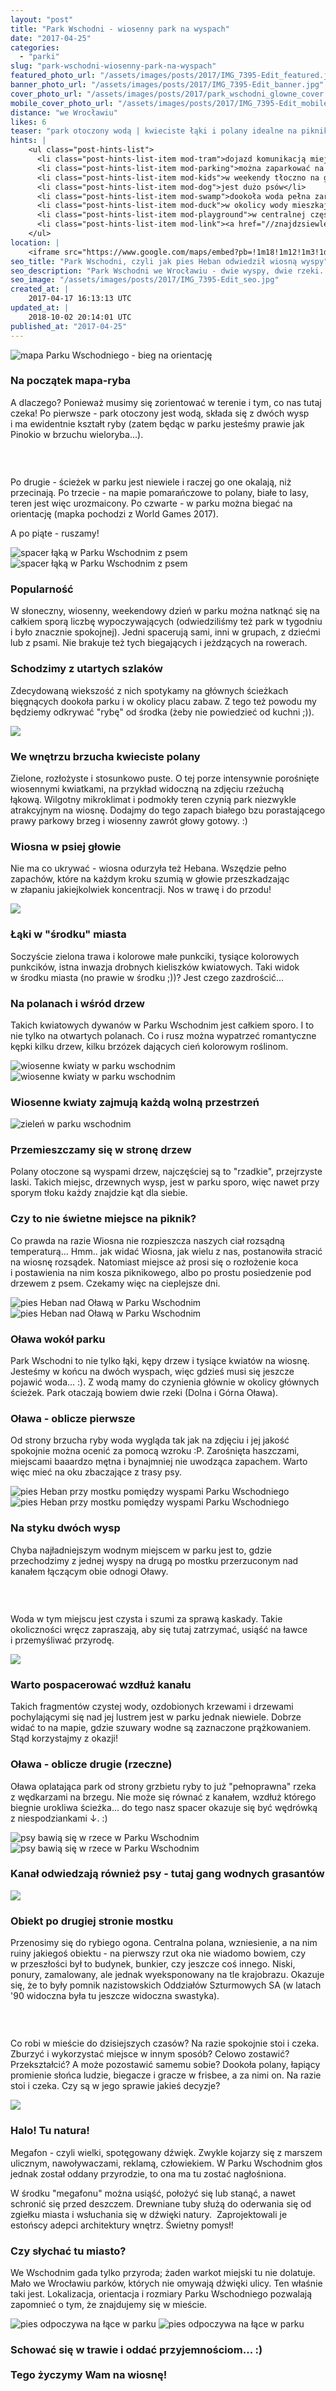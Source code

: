 ```yaml
---
layout: "post"
title: "Park Wschodni - wiosenny park na wyspach"
date: "2017-04-25"
categories:
  - "parki"
slug: "park-wschodni-wiosenny-park-na-wyspach"
featured_photo_url: "/assets/images/posts/2017/IMG_7395-Edit_featured.jpg"
banner_photo_url: "/assets/images/posts/2017/IMG_7395-Edit_banner.jpg"
cover_photo_url: "/assets/images/posts/2017/park_wschodni_glowne_cover.jpg"
mobile_cover_photo_url: "/assets/images/posts/2017/IMG_7395-Edit_mobile_cover.jpg"
distance: "we Wrocławiu"
likes: 6
teaser: "park otoczony wodą | kwieciste łąki i polany idealne na piknik | megafony do posiedzenia"
hints: |
    <ul class="post-hints-list">
      <li class="post-hints-list-item mod-tram">dojazd komunikacją miejską<br><a href="//jakdojade.pl/wroclaw/trasa/?tn=Park%20Wschodni&tc=51.0849246:17.0755004" target="_blank">sprawdź na jakdojadę.pl</a></li>
      <li class="post-hints-list-item mod-parking">można zaparkować na małym parkingu zaraz przy parku (w ładne dni bywa tłoczno)</li>
      <li class="post-hints-list-item mod-kids">w weekendy tłoczno na głównych traktach</li>
      <li class="post-hints-list-item mod-dog">jest dużo psów</li>
      <li class="post-hints-list-item mod-swamp">dookoła woda pełna zarośli</li>
      <li class="post-hints-list-item mod-duck">w okolicy wody mieszkają kaczki</li>
      <li class="post-hints-list-item mod-playground">w centralnej części parku staw, a obok plac zabaw</li>
      <li class="post-hints-list-item mod-link"><a href="//znajdzsiewlesie.pl/park-wschodni/" target="_blank">strona biegu na orientację w parku<a></li>
    </ul>
location: |
    <iframe src="https://www.google.com/maps/embed?pb=!1m18!1m12!1m3!1d40097.38126737104!2d17.06898553057265!3d51.0884142828499!2m3!1f0!2f0!3f0!3m2!1i1024!2i768!4f13.1!3m3!1m2!1s0x470fc2bf9a496119%3A0x58e08dd5a523ba5a!2sPark+Wschodni!5e0!3m2!1sen!2spl!4v1492888596828"></iframe>
seo_title: "Park Wschodni, czyli jak pies Heban odwiedził wiosną wyspy"
seo_description: "Park Wschodni we Wrocławiu - dwie wyspy, dwie rzeki. Do tego mnóstwo kwiatów i soczystej zieleni. Tu słychać przyrodę!"
seo_image: "/assets/images/posts/2017/IMG_7395-Edit_seo.jpg"
created_at: |
    2017-04-17 16:13:13 UTC
updated_at: |
    2018-10-02 20:14:01 UTC
published_at: "2017-04-25"
---
```


<section class="post-section">
  <div class="post-section-photo">
    <img src="{{ '/assets/images/posts/2017/IMG_7264.jpg' | relative_url }}" alt="mapa Parku Wschodniego -&nbsp;bieg na orientację">
  </div>
  <div class="post-section-wrapper">
    <section class="post-section-content">
      <h1>Na początek mapa-ryba&nbsp;</h1>
      <p>A dlaczego? Ponieważ musimy się zorientować w&nbsp;terenie i&nbsp;tym, co nas tutaj czeka! Po pierwsze -&nbsp;park otoczony jest wodą, składa się z&nbsp;dwóch wysp i&nbsp;ma ewidentnie kształt ryby (zatem będąc w&nbsp;parku jesteśmy prawie jak Pinokio w&nbsp;brzuchu wieloryba...).</p>
    </section>
    <section class="post-section-content">
      <h1><br></h1>
      <p>Po drugie -&nbsp;ścieżek w&nbsp;parku jest niewiele i&nbsp;raczej go one okalają, niż przecinają. Po trzecie -&nbsp;na mapie pomarańczowe to polany, białe to lasy, teren jest więc urozmaicony. Po czwarte -&nbsp;w parku można biegać na orientację (mapka pochodzi z&nbsp;World Games 2017).</p><p>A po piąte -&nbsp;ruszamy!&nbsp;</p>
    </section>
  </div>
</section>
<section class="post-section">
  <div class="post-section-photo">
    <img class="desktop" src="{{ '/assets/images/posts/2017/IMG_7265-Edit.jpg' | relative_url }}" alt="spacer łąką w&nbsp;Parku Wschodnim z&nbsp;psem">
    <img class="mobile" src="{{ '/assets/images/posts/2017/IMG_7265-Edit_cropped.jpg' | relative_url }}" alt="spacer łąką w&nbsp;Parku Wschodnim z&nbsp;psem">
  </div>
  <div class="post-section-wrapper">
    <section class="post-section-content">
      <h1>Popularność</h1>
      <p>W słoneczny, wiosenny, weekendowy dzień w&nbsp;parku można natknąć się na całkiem sporą liczbę wypoczywających (odwiedziliśmy też park w&nbsp;tygodniu i&nbsp;było znacznie spokojnej). Jedni spacerują sami, inni w&nbsp;grupach, z&nbsp;dziećmi lub z&nbsp;psami. Nie brakuje też tych biegających i&nbsp;jeżdzących na rowerach.</p>
    </section>
    <section class="post-section-content">
      <h1>Schodzimy z&nbsp;utartych szlaków</h1>
      <p>Zdecydowaną wiekszość z&nbsp;nich spotykamy na głównych ścieżkach bięgnących dookoła parku i&nbsp;w okolicy placu zabaw. Z&nbsp;tego też powodu my będziemy odkrywać "rybę" od środka (żeby nie powiedzieć od kuchni ;)).</p>
    </section>
  </div>
</section>
<section class="post-section">
  <div class="post-section-photo">
    <img src="{{ '/assets/images/posts/2017/IMG_7379.jpg' | relative_url }}">
  </div>
  <div class="post-section-wrapper">
    <section class="post-section-content">
      <h1>We wnętrzu brzucha kwieciste polany</h1>
      <p>Zielone, rozłożyste i&nbsp;stosunkowo puste. O&nbsp;tej porze intensywnie porośnięte wiosennymi kwiatkami, na przykład widoczną na zdjęciu rzeżuchą łąkową.&nbsp;Wilgotny mikroklimat i&nbsp;podmokły teren czynią park niezwykle atrakcyjnym na wiosnę. Dodajmy do tego zapach białego bzu porastającego prawy parkowy brzeg i&nbsp;wiosenny zawrót głowy gotowy. :)</p>
    </section>
    <section class="post-section-content">
      <h1>Wiosna w&nbsp;psiej głowie</h1>
      <p>Nie ma co ukrywać -&nbsp;wiosna odurzyła też Hebana. Wszędzie pełno zapachów, które na każdym kroku szumią w&nbsp;głowie przeszkadzając w&nbsp;złapaniu jakiejkolwiek koncentracji. Nos w&nbsp;trawę i&nbsp;do przodu!<br></p>
    </section>
  </div>
</section>
<section class="post-section">
  <div class="post-section-photo">
    <img src="{{ '/assets/images/posts/2017/IMG_7301.jpg' | relative_url }}">
  </div>
  <div class="post-section-wrapper">
    <section class="post-section-content">
      <h1>Łąki w&nbsp;"środku" miasta</h1>
      <p>Soczyście zielona trawa i&nbsp;kolorowe małe punkciki, tysiące kolorowych punkcików, istna inwazja drobnych kieliszków kwiatowych. Taki widok w&nbsp;środku miasta (no prawie w&nbsp;środku ;))? Jest czego zazdrościć...</p>
    </section>
    <section class="post-section-content">
      <h1>Na polanach i&nbsp;wśród drzew</h1>
      <p>Takich kwiatowych dywanów w&nbsp;Parku Wschodnim jest całkiem sporo. I&nbsp;to nie tylko na otwartych polanach. Co i&nbsp;rusz można wypatrzeć romantyczne kępki kilku drzew, kilku brzózek dających cień kolorowym roślinom.</p>
    </section>
  </div>
</section>
<section class="post-section">
  <div class="post-section-photo">
    <img class="desktop" src="{{ '/assets/images/posts/2017/IMG_7286.jpg' | relative_url }}" alt="wiosenne kwiaty w&nbsp;parku wschodnim">
    <img class="mobile" src="{{ '/assets/images/posts/2017/IMG_7286_cropped.jpg' | relative_url }}" alt="wiosenne kwiaty w&nbsp;parku wschodnim">
  </div>
  <div class="post-section-wrapper">
    <section class="post-section-content mod-single">
      <h1>Wiosenne kwiaty zajmują każdą wolną przestrzeń</h1>
    </section>
  </div>
</section>
<section class="post-section">
  <div class="post-section-photo">
    <img src="{{ '/assets/images/posts/2017/IMG_7351.jpg' | relative_url }}" alt="zieleń w&nbsp;parku wschodnim">
  </div>
  <div class="post-section-wrapper">
    <section class="post-section-content">
      <h1>Przemieszczamy się w&nbsp;stronę drzew</h1>
     <p>Polany otoczone są wyspami drzew, najczęściej są to "rzadkie", przejrzyste laski. Takich miejsc, drzewnych wysp, jest w&nbsp;parku sporo, więc nawet przy sporym tłoku każdy znajdzie kąt dla siebie.</p>
    </section>
    <section class="post-section-content">
      <h1>Czy to nie świetne miejsce na piknik?</h1>
     <p>Co prawda na razie Wiosna nie rozpieszcza naszych ciał rozsądną temperaturą... Hmm.. jak widać Wiosna, jak wielu z&nbsp;nas, postanowiła stracić na wiosnę rozsądek. Natomiast miejsce aż prosi się o&nbsp;rozłożenie koca i&nbsp;postawienia na nim kosza piknikowego, albo po prostu posiedzenie pod drzewem z&nbsp;psem. Czekamy więc na cieplejsze dni.</p>
    </section>
  </div>
</section>
<section class="post-section">
  <div class="post-section-photo">
    <img class="desktop" src="{{ '/assets/images/posts/2017/IMG_7342.jpg' | relative_url }}" alt="pies Heban nad Oławą w&nbsp;Parku Wschodnim">
    <img class="mobile" src="{{ '/assets/images/posts/2017/IMG_7342_cropped.jpg' | relative_url }}" alt="pies Heban nad Oławą w&nbsp;Parku Wschodnim">
  </div>
  <div class="post-section-wrapper">
    <section class="post-section-content">
      <h1>Oława wokół parku</h1>
      <p>Park Wschodni to nie tylko łąki, kępy drzew i&nbsp;tysiące kwiatów na wiosnę. Jesteśmy w&nbsp;końcu na dwóch wyspach, więc gdzieś musi się jeszcze pojawić woda... :). Z wodą mamy do czynienia głównie w&nbsp;okolicy głównych ścieżek. Park otaczają bowiem dwie rzeki (Dolna i&nbsp;Górna Oława).</p>
    </section>
    <section class="post-section-content">
      <h1>Oława -&nbsp;oblicze pierwsze</h1>
      <p>Od strony brzucha ryby woda wygląda tak jak na zdjęciu i&nbsp;jej jakość spokojnie można ocenić za pomocą wzroku :P. Zarośnięta haszczami, miejscami baaardzo mętna i&nbsp;bynajmniej nie uwodząca zapachem. Warto więc mieć na oku zbaczające z&nbsp;trasy psy.</p>
    </section>
  </div>
</section>
<section class="post-section">
  <div class="post-section-photo">
    <img class="desktop" src="{{ '/assets/images/posts/2017/IMG_7395-Edit.jpg' | relative_url }}" alt="pies Heban przy mostku pomiędzy wyspami Parku Wschodniego">
    <img class="mobile" src="{{ '/assets/images/posts/2017/IMG_7395-Edit_cropped.jpg' | relative_url }}" alt="pies Heban przy mostku pomiędzy wyspami Parku Wschodniego">
  </div>
  <div class="post-section-wrapper">
    <section class="post-section-content">
      <h1>Na styku dwóch wysp</h1>
      <p>Chyba najładniejszym wodnym miejscem w&nbsp;parku jest to, gdzie przechodzimy z&nbsp;jednej wyspy na drugą po mostku przerzuconym nad kanałem łączącym obie odnogi Oławy.</p>
    </section>
    <section class="post-section-content">
      <h1><br></h1>
      <p>Woda w&nbsp;tym miejscu jest czysta i&nbsp;szumi za sprawą kaskady. Takie okoliczności wręcz zapraszają, aby się tutaj zatrzymać, usiąść na ławce i&nbsp;przemyśliwać przyrodę.</p>
    </section>
  </div>
</section>
<section class="post-section">
  <div class="post-section-photo">
    <img src="{{ '/assets/images/posts/2017/IMG_7391.jpg' | relative_url }}">
  </div>
  <div class="post-section-wrapper">
    <section class="post-section-content">
      <h1>Warto pospacerować wzdłuż kanału</h1>
      <p>Takich fragmentów czystej wody, ozdobionych krzewami i&nbsp;drzewami pochylającymi się nad jej lustrem jest w&nbsp;parku jednak niewiele. Dobrze widać to na mapie, gdzie szuwary wodne są zaznaczone prążkowaniem. Stąd korzystajmy z&nbsp;okazji!</p>
    </section>
    <section class="post-section-content">
      <h1>Oława -&nbsp;oblicze drugie (rzeczne)</h1>
      <p>Oława oplatająca park od strony grzbietu ryby to już "pełnoprawna" rzeka z&nbsp;wędkarzami na brzegu. Nie może się równać z&nbsp;kanałem, wzdłuż którego biegnie urokliwa ścieżka... do tego nasz spacer okazuje się być wędrówką z&nbsp;niespodziankami ↓.  :)</p>
    </section>
  </div>
</section>
<section class="post-section">
  <div class="post-section-photo">
    <img class="desktop" src="{{ '/assets/images/posts/2017/IMG_7353.jpg' | relative_url }}" alt="psy bawią&nbsp;się w&nbsp;rzece w&nbsp;Parku Wschodnim">
    <img class="mobile" src="{{ '/assets/images/posts/2017/IMG_7353_cropped.jpg' | relative_url }}" alt="psy bawią&nbsp;się w&nbsp;rzece w&nbsp;Parku Wschodnim">
  </div>
  <div class="post-section-wrapper">
    <section class="post-section-content mod-single">
      <h1>Kanał odwiedzają również psy -&nbsp;tutaj gang wodnych grasantów</h1>
    </section>
  </div>
</section>
<section class="post-section">
  <div class="post-section-photo">
    <img src="{{ '/assets/images/posts/2017/IMG_7363.jpg' | relative_url }}">
  </div>
  <div class="post-section-wrapper">
    <section class="post-section-content">
      <h1>Obiekt po drugiej stronie mostku</h1>
      <p>Przenosimy się do rybiego ogona. Centralna polana, wzniesienie, a&nbsp;na nim ruiny jakiegoś obiektu -&nbsp;na pierwszy rzut oka nie wiadomo bowiem, czy w&nbsp;przeszłości był to budynek, bunkier, czy jeszcze coś innego. Niski, ponury, zamalowany, ale jednak wyeksponowany na tle krajobrazu. Okazuje się, że to były pomnik nazistowskich Oddziałów Szturmowych SA (w&nbsp;latach '90 widoczna była tu jeszcze widoczna swastyka).</p>
    </section>
    <section class="post-section-content">
      <h1><br></h1>
      <p>Co robi w&nbsp;mieście do dzisiejszych czasów? Na razie spokojnie stoi i&nbsp;czeka. Zburzyć i&nbsp;wykorzystać miejsce w&nbsp;innym sposób? Celowo zostawić? Przekształcić? A&nbsp;może pozostawić samemu sobie? Dookoła polany, łapiący promienie słońca ludzie, biegacze i&nbsp;gracze w&nbsp;frisbee, a&nbsp;za nimi on. Na razie stoi i&nbsp;czeka. Czy są w&nbsp;jego sprawie jakieś decyzje?</p>
    </section>
  </div>
</section>
<section class="post-section">
  <div class="post-section-photo">
    <img src="{{ '/assets/images/posts/2017/IMG_7364.jpg' | relative_url }}">
  </div>
  <div class="post-section-wrapper">
    <section class="post-section-content">
      <h1>Halo! Tu natura!</h1>
      <p>Megafon -&nbsp;czyli wielki, spotęgowany dźwięk. Zwykle kojarzy się z&nbsp;marszem ulicznym, nawoływaczami, reklamą, człowiekiem. W&nbsp;Parku Wschodnim głos jednak został oddany przyrodzie, to ona ma tu zostać nagłośniona.&nbsp;</p><p>W środku "megafonu" można usiąść, położyć się lub stanąć, a&nbsp;nawet schronić się przed deszczem. Drewniane tuby służą do oderwania się od zgiełku miasta i&nbsp;wsłuchania się w&nbsp;dźwięki natury. &nbsp;Zaprojektowali je estońscy adepci architektury wnętrz. Świetny pomysł!</p>
    </section>
    <section class="post-section-content">
      <h1>Czy słychać tu miasto?</h1>
      <p>We Wschodnim gada tylko przyroda; żaden warkot miejski tu nie dolatuje. Mało we Wrocławiu parków, których nie omywają dźwięki ulicy. Ten właśnie taki jest. Lokalizacja, orientacja i&nbsp;rozmiary Parku Wschodniego pozwalają zapomnieć o&nbsp;tym, że znajdujemy się w&nbsp;mieście.</p>
    </section>
  </div>
</section>
<section class="post-section">
  <div class="post-section-photo">
    <img class="desktop" src="{{ '/assets/images/posts/2017/IMG_7404.jpg' | relative_url }}" alt="pies odpoczywa na łące w&nbsp;parku">
    <img class="mobile" src="{{ '/assets/images/posts/2017/IMG_7404_cropped.jpg' | relative_url }}" alt="pies odpoczywa na łące w&nbsp;parku">
  </div>
  <div class="post-section-wrapper">
    <section class="post-section-content mod-single">
      <h1>Schować się w&nbsp;trawie i&nbsp;oddać przyjemnościom... :)<br><br>Tego życzymy Wam na wiosnę!</h1>
    </section>
  </div>
</section>

